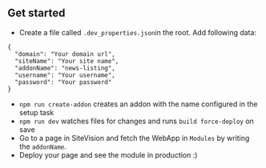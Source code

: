 ## Get started 
- Create a file called `.dev_properties.json`in the root. Add following data: 
   
   
````
{
  "domain": "Your domain url",
  "siteName": "Your site name",
  "addonName": "news-listing",
  "username": "Your username",
  "password": "Your password"
}
````
   
- `npm run create-addon` creates an addon with the name configured in the setup task
- `npm run dev` watches files for changes and runs `build force-deploy` on save
- Go to a page in SiteVision and fetch the WebApp in `Modules` by writing the `addonName`.
- Deploy your page and see the module in production :)

